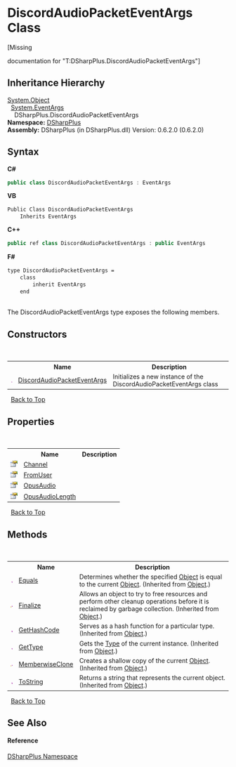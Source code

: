 # DiscordAudioPacketEventArgs Class
 

\[Missing <summary> documentation for "T:DSharpPlus.DiscordAudioPacketEventArgs"\]


## Inheritance Hierarchy
<a href="http://msdn2.microsoft.com/en-us/library/e5kfa45b" target="_blank">System.Object</a><br />&nbsp;&nbsp;<a href="http://msdn2.microsoft.com/en-us/library/118wxtk3" target="_blank">System.EventArgs</a><br />&nbsp;&nbsp;&nbsp;&nbsp;DSharpPlus.DiscordAudioPacketEventArgs<br />
**Namespace:**&nbsp;<a href="503971eb-de5e-a570-9922-de9500a9b1cc">DSharpPlus</a><br />**Assembly:**&nbsp;DSharpPlus (in DSharpPlus.dll) Version: 0.6.2.0 (0.6.2.0)

## Syntax

**C#**<br />
``` C#
public class DiscordAudioPacketEventArgs : EventArgs
```

**VB**<br />
``` VB
Public Class DiscordAudioPacketEventArgs
	Inherits EventArgs
```

**C++**<br />
``` C++
public ref class DiscordAudioPacketEventArgs : public EventArgs
```

**F#**<br />
``` F#
type DiscordAudioPacketEventArgs =  
    class
        inherit EventArgs
    end
```

<br />
The DiscordAudioPacketEventArgs type exposes the following members.


## Constructors
&nbsp;<table><tr><th></th><th>Name</th><th>Description</th></tr><tr><td>![Public method](media/pubmethod.gif "Public method")</td><td><a href="14ae9199-1d87-0641-a76c-aad9fff388e9">DiscordAudioPacketEventArgs</a></td><td>
Initializes a new instance of the DiscordAudioPacketEventArgs class</td></tr></table>&nbsp;
<a href="#discordaudiopacketeventargs-class">Back to Top</a>

## Properties
&nbsp;<table><tr><th></th><th>Name</th><th>Description</th></tr><tr><td>![Public property](media/pubproperty.gif "Public property")</td><td><a href="bc4501f1-c681-f7bd-e867-be0866182ae2">Channel</a></td><td /></tr><tr><td>![Public property](media/pubproperty.gif "Public property")</td><td><a href="4524a4c3-51e0-2ba3-a569-86712f353219">FromUser</a></td><td /></tr><tr><td>![Public property](media/pubproperty.gif "Public property")</td><td><a href="8c48de05-29b5-1895-2e4b-d3a0bc29ce4e">OpusAudio</a></td><td /></tr><tr><td>![Public property](media/pubproperty.gif "Public property")</td><td><a href="71cac5ae-19ba-a1f8-b95e-612de4230f57">OpusAudioLength</a></td><td /></tr></table>&nbsp;
<a href="#discordaudiopacketeventargs-class">Back to Top</a>

## Methods
&nbsp;<table><tr><th></th><th>Name</th><th>Description</th></tr><tr><td>![Public method](media/pubmethod.gif "Public method")</td><td><a href="http://msdn2.microsoft.com/en-us/library/bsc2ak47" target="_blank">Equals</a></td><td>
Determines whether the specified <a href="http://msdn2.microsoft.com/en-us/library/e5kfa45b" target="_blank">Object</a> is equal to the current <a href="http://msdn2.microsoft.com/en-us/library/e5kfa45b" target="_blank">Object</a>.
 (Inherited from <a href="http://msdn2.microsoft.com/en-us/library/e5kfa45b" target="_blank">Object</a>.)</td></tr><tr><td>![Protected method](media/protmethod.gif "Protected method")</td><td><a href="http://msdn2.microsoft.com/en-us/library/4k87zsw7" target="_blank">Finalize</a></td><td>
Allows an object to try to free resources and perform other cleanup operations before it is reclaimed by garbage collection.
 (Inherited from <a href="http://msdn2.microsoft.com/en-us/library/e5kfa45b" target="_blank">Object</a>.)</td></tr><tr><td>![Public method](media/pubmethod.gif "Public method")</td><td><a href="http://msdn2.microsoft.com/en-us/library/zdee4b3y" target="_blank">GetHashCode</a></td><td>
Serves as a hash function for a particular type.
 (Inherited from <a href="http://msdn2.microsoft.com/en-us/library/e5kfa45b" target="_blank">Object</a>.)</td></tr><tr><td>![Public method](media/pubmethod.gif "Public method")</td><td><a href="http://msdn2.microsoft.com/en-us/library/dfwy45w9" target="_blank">GetType</a></td><td>
Gets the <a href="http://msdn2.microsoft.com/en-us/library/42892f65" target="_blank">Type</a> of the current instance.
 (Inherited from <a href="http://msdn2.microsoft.com/en-us/library/e5kfa45b" target="_blank">Object</a>.)</td></tr><tr><td>![Protected method](media/protmethod.gif "Protected method")</td><td><a href="http://msdn2.microsoft.com/en-us/library/57ctke0a" target="_blank">MemberwiseClone</a></td><td>
Creates a shallow copy of the current <a href="http://msdn2.microsoft.com/en-us/library/e5kfa45b" target="_blank">Object</a>.
 (Inherited from <a href="http://msdn2.microsoft.com/en-us/library/e5kfa45b" target="_blank">Object</a>.)</td></tr><tr><td>![Public method](media/pubmethod.gif "Public method")</td><td><a href="http://msdn2.microsoft.com/en-us/library/7bxwbwt2" target="_blank">ToString</a></td><td>
Returns a string that represents the current object.
 (Inherited from <a href="http://msdn2.microsoft.com/en-us/library/e5kfa45b" target="_blank">Object</a>.)</td></tr></table>&nbsp;
<a href="#discordaudiopacketeventargs-class">Back to Top</a>

## See Also


#### Reference
<a href="503971eb-de5e-a570-9922-de9500a9b1cc">DSharpPlus Namespace</a><br />
